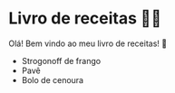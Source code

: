 # Livro de receitas :man_cook:

Olá! Bem vindo ao meu livro de receitas! :wave:

- Strogonoff de frango 
- Pavê
- Bolo de cenoura
